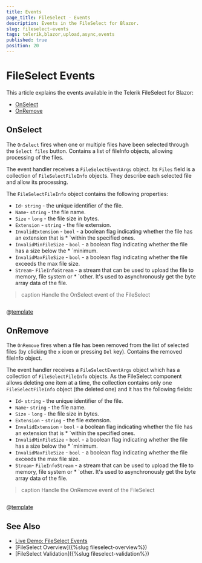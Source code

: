 ```yaml
---
title: Events
page_title: FileSelect - Events
description: Events in the FileSelect for Blazor.
slug: fileselect-events
tags: telerik,blazor,upload,async,events
published: true
position: 20
---
```


# FileSelect Events

This article explains the events available in the Telerik FileSelect for Blazor:

* [OnSelect](#onselect)
* [OnRemove](#onremove)

## OnSelect

The `OnSelect` fires when one or multiple files have been selected through the `Select files` button. Contains a list of fileInfo objects, allowing processing of the files.

The event handler receives a `FileSelectEventArgs` object. Its `Files` field is a collection of `FileSelectFileInfo` objects. They describe each selected file and allow its processing.

The `FileSelectFileInfo` object contains the following properties:

* `Id`- `string` - the unique identifier of the file.
* `Name`- `string` - the file name.
* `Size` - `long` - the file size in bytes.
* `Extension` - `string` - the file extension.
* `InvalidExtension` - `bool` - a boolean flag indicating whether the file has an extension that is * `within the specified ones.
* `InvalidMinFileSize` - `bool` - a boolean flag indicating whether the file has a size below the * `minimum.
* `InvalidMaxFileSize` - `bool` - a boolean flag indicating whether the file exceeds the max file size.
* `Stream`- `FileInfoStream` - a stream that can be used to upload the file to memory, file system or * `other. It's used to asynchronously get the byte array data of the file.

>caption Handle the OnSelect event of the FileSelect

````CSHTML
````

@[template](/_contentTemplates/common/general-info.md#event-callback-can-be-async)


## OnRemove

The `OnRemove` fires when a file has been removed from the list of selected files (by clicking the `x` icon or pressing `Del` key). Contains the removed fileInfo object.

The event handler receives a `FileSelectEventArgs` object which has a collection of `FileSelectFileInfo` objects. As the FileSelect component allows deleting one item at a time, the collection contains only one `FileSelectFileInfo` object (the deleted one) and it has the following fields:

* `Id`- `string` - the unique identifier of the file.
* `Name`- `string` - the file name.
* `Size` - `long` - the file size in bytes.
* `Extension` - `string` - the file extension.
* `InvalidExtension` - `bool` - a boolean flag indicating whether the file has an extension that is * `within the specified ones.
* `InvalidMinFileSize` - `bool` - a boolean flag indicating whether the file has a size below the * `minimum.
* `InvalidMaxFileSize` - `bool` - a boolean flag indicating whether the file exceeds the max file size.
* `Stream`- `FileInfoStream` - a stream that can be used to upload the file to memory, file system or * `other. It's used to asynchronously get the byte array data of the file.

>caption Handle the OnRemove event of the FileSelect

````CSHTML
````

@[template](/_contentTemplates/common/general-info.md#event-callback-can-be-async)


## See Also

* [Live Demo: FileSelect Events](https://demos.telerik.com/blazor-ui/upload/events)
* [FileSelect Overview]({%slug fileselect-overview%})
* [FileSelect Validation]({%slug fileselect-validation%})
